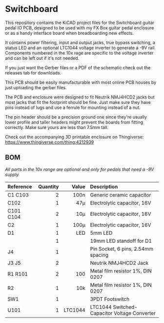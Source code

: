 # Switchboard

This repository contains the KiCAD project files for the Switchboard guitar pedal IO PCB,
designed to be used with my FX Box guitar pedal enclosure or as a handy interface board when breadboarding new effects.

It contains power filtering, input and output jacks, true bypass switching, a status LED and an optional LTC1044 voltage inverter to generate a -9V rail.  
Components numbered in the 10x rage are specific to the voltage inverter and can be left out if it's not needed.

If you just want the Gerber files or a PDF of the schematic check out the releases tab for downloads.

This PCB should be easily manufacturable with most online PCB houses by just uploading the gerber files.

The PCB and enclosure were designed to fit Neutrik NMJ4HCD2 jacks but most jacks that fit the footprint should be fine. Just make sure they have pins instead of lugs and use a ferrule for mounting instead of a nut.

The pin header should be a precision ground one since they're usually lower profile and taller headers might prevent the boards from fitting correctly.
Make sure yours are less than 7.5mm tall.

Check out the accompanying 3D printable enclosure on Thingiverse: https://www.thingiverse.com/thing:4212939

## BOM

*All parts in the 10x range are optional and only for pedals that need a -9V supply.*

| Reference | Quantity | Value   | Description                                  |
| :-------- | -------: | ------: | :------------------------------------------- |
| C1 C103   | 2        | 100n    | Generic ceramic capacitor                    |
| C102      | 1        | 47µ     | Electrolytic capacitor, 16V                  |
| C101 C104 | 2        | 10µ     | Electrolytic capacitor, 16V                  |
| C2        | 1        | 100µ    | Electrolytic capacitor, 16V                  |
| D1        | 1        | LED     | 5mm LED                                      |
|           | 1        |         | 19mm LED standoff for D1                     |
| J4        | 1        |         | Pin Socket, 6 pins, 2.54mm spacing           |
| J3 J5     | 2        |         | Neutrik NMJ4HCD2 Jack                        |
| R1 R101   | 2        | 100     | Metal film resistor 1%, DIN 0207             |
| R2        | 1        | 10k     | Metal film resistor 1%, DIN 0207             |
| SW1       | 1        |         | 3PDT Footswitch                              |
| U101      | 1        | LTC1044 | LTC1044 Switched-Capacitor Voltage Converter |

